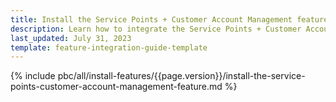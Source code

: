 ```yaml
---
title: Install the Service Points + Customer Account Management feature
description: Learn how to integrate the Service Points + Customer Account Management feature into your project
last_updated: July 31, 2023
template: feature-integration-guide-template
---
```


{% include pbc/all/install-features/{{page.version}}/install-the-service-points-customer-account-management-feature.md %} <!-- To edit, see /_includes/pbc/all/install-features/202307.0/install-the-service-points-customer-account-management-feature.md -->
